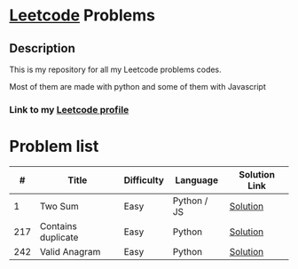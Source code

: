 # [Leetcode](https://leetcode.com/) Problems

## Description

This is my repository for all my Leetcode problems codes.

Most of them are made with python and some of them with Javascript

### Link to my [Leetcode profile](https://leetcode.com/u/j-lewandowski/)

# Problem list

| #   | Title              | Difficulty | Language    | Solution Link                                     |
| --- | ------------------ | ---------- | ----------- | ------------------------------------------------- |
| 1   | Two Sum            | Easy       | Python / JS | [Solution](./1.%20Two%20Sum/main.py)              |
| 217 | Contains duplicate | Easy       | Python      | [Solution](./217.%20Contains%20Duplicate/main.py) |
| 242 | Valid Anagram      | Easy       | Python      | [Solution](./242.%20Valid%20Anagram/main.py)      |
